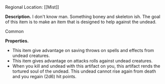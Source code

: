 Regional Location: [[Mist]]

**Description.** I don't know man. Something boney and skeleton ish. The goal of this item is to make an item that is designed to help against the undead. 

Common

**Properties.**
- This item give advantage on saving throws on spells and effects from undead creatures.
- This item gives advantage on attacks rolls against undead creatures. 
- When you kill and undead with this artifact on you, this artifact rends the tortured soul of the undead. This undead cannot rise again from death and you regain (2d6) hit points. 
